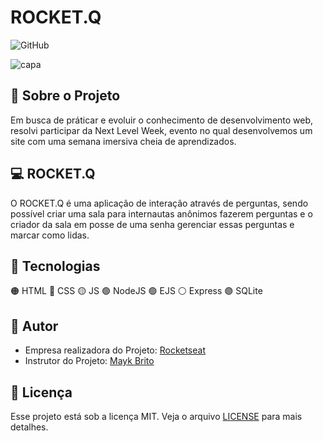 # ROCKET.Q

![GitHub](https://img.shields.io/github/license/JuuanMatheus/NLW-6)

![capa](https://user-images.githubusercontent.com/79922114/172733587-5f80cec4-34e7-427f-8df7-4eaefc646d78.png)

## :test_tube: Sobre o Projeto

Em busca de práticar e evoluir o conhecimento de desenvolvimento web, resolvi participar da Next Level Week, evento no qual desenvolvemos um site com uma semana imersiva cheia de aprendizados.

## :computer: ROCKET.Q

O ROCKET.Q é uma aplicação de interação através de perguntas, sendo possível criar uma sala para internautas anônimos fazerem perguntas e o criador da sala em posse de uma senha gerenciar essas perguntas e marcar como lidas.

## :robot: Tecnologias

:orange_circle: HTML
:large_blue_circle: CSS
:yellow_circle: JS
:green_circle: NodeJS
:green_circle: EJS
:white_circle: Express
:purple_circle: SQLite

## :rocket: Autor

- Empresa realizadora do Projeto: [Rocketseat](https://rocketseat.com.br/)
- Instrutor do Projeto: [Mayk Brito](https://github.com/maykbrito)

## :memo: Licença

Esse projeto está sob a licença MIT. Veja o arquivo [LICENSE](https://github.com/JuuanMatheus/ROCKET.Q/blob/main/LICENSE) para mais detalhes.
